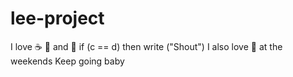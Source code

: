 # lee-project
I love :coffee: :pizza: and :dancer:
if (c == d)
  then
  write ("Shout")
I also love :beer: at the weekends
Keep going baby
